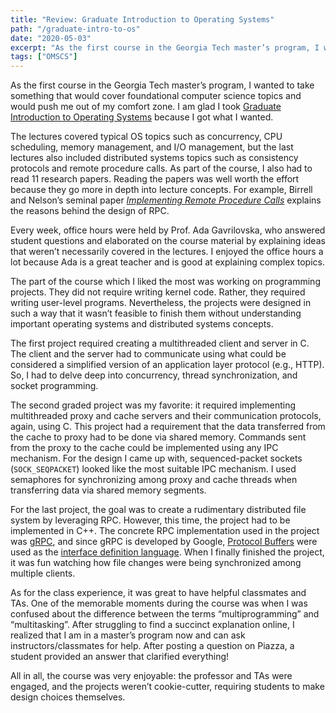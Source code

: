 ```yaml
---
title: "Review: Graduate Introduction to Operating Systems"
path: "/graduate-intro-to-os"
date: "2020-05-03"
excerpt: "As the first course in the Georgia Tech master’s program, I wanted to take something that would cover foundational computer science topics and would push me out of my comfort zone. I am glad I took Graduate Introduction to Operating Systems because I got what I wanted."
tags: ["OMSCS"]
---
```


As the first course in the Georgia Tech master’s program, I wanted to take something that would cover foundational computer science topics and would push me out of my comfort zone. I am glad I took [Graduate Introduction to Operating Systems](http://www.omscs.gatech.edu/cs-6200-introduction-operating-systems) because I got what I wanted.

The lectures covered typical OS topics such as concurrency, CPU scheduling, memory management, and I/O management, but the last lectures also included distributed systems topics such as consistency protocols and remote procedure calls. As part of the course, I also had to read 11 research papers. Reading the papers was well worth the effort because they go more in depth into lecture concepts. For example, Birrell and Nelson’s seminal paper [*Implementing Remote Procedure Calls*](https://s3.amazonaws.com/content.udacity-data.com/courses/ud923/references/ud923-birrell-nelson-paper.pdf) explains the reasons behind the design of RPC.

Every week, office hours were held by Prof. Ada Gavrilovska, who answered student questions and elaborated on the course material by explaining ideas that weren’t necessarily covered in the lectures. I enjoyed the office hours a lot because Ada is a great teacher and is good at explaining complex topics.

The part of the course which I liked the most was working on programming projects. They did not require writing kernel code. Rather, they required writing user-level programs. Nevertheless, the projects were designed in such a way that it wasn’t feasible to finish them without understanding important operating systems and distributed systems concepts.

The first project required creating a multithreaded client and server in C. The client and the server had to communicate using what could be considered a simplified version of an application layer protocol (e.g., HTTP). So, I had to delve deep into concurrency, thread synchronization, and socket programming.

The second graded project was my favorite: it required implementing multithreaded proxy and cache servers and their communication protocols, again, using C. This project had a requirement that the data transferred from the cache to proxy had to be done via shared memory. Commands sent from the proxy to the cache could be implemented using any IPC mechanism. For the design I came up with, sequenced-packet sockets (`SOCK_SEQPACKET`) looked like the most suitable IPC mechanism. I used semaphores for synchronizing among proxy and cache threads when transferring data via shared memory segments.

For the last project, the goal was to create a rudimentary distributed file system by leveraging RPC. However, this time, the project had to be implemented in C++. The concrete RPC implementation used in the project was [gRPC](https://grpc.io/), and since gRPC is developed by Google, [Protocol Buffers](https://developers.google.com/protocol-buffers/) were used as the [interface definition language](https://en.wikipedia.org/wiki/Interface_description_language). When I finally finished the project, it was fun watching how file changes were being synchronized among multiple clients.

As for the class experience, it was great to have helpful classmates and TAs. One of the memorable moments during the course was when I was confused about the difference between the terms “multiprogramming” and “multitasking”. After struggling to find a succinct explanation online, I realized that I am in a master’s program now and can ask instructors/classmates for help. After posting a question on Piazza, a student provided an answer that clarified everything!

All in all, the course was very enjoyable: the professor and TAs were engaged, and the projects weren’t cookie-cutter, requiring students to make design choices themselves.
